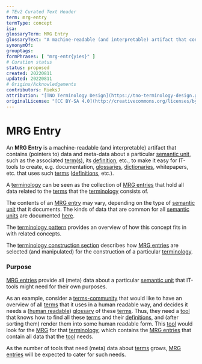 ```yaml
---
# TEv2 Curated Text Header
term: mrg-entry
termType: concept
isa:
glossaryTerm: MRG Entry
glossaryText: "A machine-readable (and interpretable) artifact that contains (pointers to) data and meta-data about a particular  [semantic unit](@), such as the associated [term(s)](@), its [definition](@), etc., to make it easy for IT-tools to create, e.g. documentation, [glossaries](@), [dictionaries](@), whitepapers, etc. that uses such [terms](@) ([definitions](@), etc.)."
synonymOf:
grouptags:
formPhrases: [ "mrg-entr{yies}" ]
# Curation status
status: proposed
created: 20220811
updated: 20220811
# Origins/Acknowledgements
contributors: RieksJ
attribution: "[TNO Terminology Design](https://tno-terminology-design.github.io/tev2-specifications/docs)"
originalLicense: "[CC BY-SA 4.0](http://creativecommons.org/licenses/by-sa/4.0/?ref=chooser-v1)"
---
```


# MRG Entry

An **MRG Entry** is a machine-readable (and interpretable) artifact that contains (pointers to) data and meta-data about a particular  [semantic unit](@), such as the associated [term(s)](@), its [definition](@), etc., to make it easy for IT-tools to create, e.g. documentation, [glossaries](@), [dictionaries](@), whitepapers, etc. that uses such [terms](@) ([definitions](@), etc.).

A [terminology](@) can be seen as the collection of [MRG entries](@) that hold all data related to the [terms](scoped-term@) that the [terminology](@) consists of.

The contents of an [MRG entry](@) may vary, depending on the type of [semantic unit](@) that it documents. The kinds of data that are common for all [semantic units](@) are documented [here](http://localhost:3000/docs/spec-files/mrg#entries).

The [terminology pattern](pattern-terminology@) provides an overview of how this concept fits in with related concepts.

The [terminology construction section](/docs/spec-tools/mrg-terminology-construction) describes how [MRG entries](@) are selected (and manipulated) for the construction of a particular [terminology](@).

### Purpose

[MRG entries](@) provide all (meta) data about a particular [semantic unit](@) that IT-tools might need for their own purposes.

As an example, consider a [terms-community](@) that would like to have an overview of all [terms](@) that it uses in a human readable way, and decides it needs a ([human readable](hrg@)) [glossary](@) of these [terms](@). Thus, they need a [tool](hrgt@) that knows how to find all these [terms](@) and their [definitions](@), and (after sorting them) render them into some human readable form. This [tool](hrgt@) would look for the [MRG](@) for that [terminology](@), which contains the [MRG entries](@) that contain all data that  the [tool](hrgt@) needs.

As the number of tools that need (meta) data about [terms](@) grows, [MRG entries](@) will be expected to cater for such needs.
